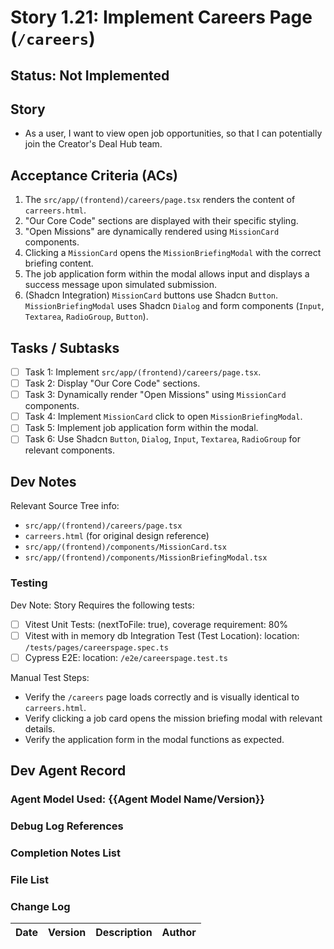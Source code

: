 # Story 1.21: Implement Careers Page (`/careers`)

## Status: Not Implemented

## Story

- As a user, I want to view open job opportunities, so that I can potentially join the Creator's Deal Hub team.

## Acceptance Criteria (ACs)

1.  The `src/app/(frontend)/careers/page.tsx` renders the content of `carreers.html`.
2.  "Our Core Code" sections are displayed with their specific styling.
3.  "Open Missions" are dynamically rendered using `MissionCard` components.
4.  Clicking a `MissionCard` opens the `MissionBriefingModal` with the correct briefing content.
5.  The job application form within the modal allows input and displays a success message upon simulated submission.
6.  (Shadcn Integration) `MissionCard` buttons use Shadcn `Button`. `MissionBriefingModal` uses Shadcn `Dialog` and form components (`Input`, `Textarea`, `RadioGroup`, `Button`).

## Tasks / Subtasks

- [ ] Task 1: Implement `src/app/(frontend)/careers/page.tsx`.
- [ ] Task 2: Display "Our Core Code" sections.
- [ ] Task 3: Dynamically render "Open Missions" using `MissionCard` components.
- [ ] Task 4: Implement `MissionCard` click to open `MissionBriefingModal`.
- [ ] Task 5: Implement job application form within the modal.
- [ ] Task 6: Use Shadcn `Button`, `Dialog`, `Input`, `Textarea`, `RadioGroup` for relevant components.

## Dev Notes

Relevant Source Tree info:
- `src/app/(frontend)/careers/page.tsx`
- `carreers.html` (for original design reference)
- `src/app/(frontend)/components/MissionCard.tsx`
- `src/app/(frontend)/components/MissionBriefingModal.tsx`

### Testing

Dev Note: Story Requires the following tests:

- [ ] Vitest Unit Tests: (nextToFile: true), coverage requirement: 80%
- [ ] Vitest with in memory db Integration Test (Test Location): location: `/tests/pages/careerspage.spec.ts`
- [ ] Cypress E2E: location: `/e2e/careerspage.test.ts`

Manual Test Steps:
- Verify the `/careers` page loads correctly and is visually identical to `carreers.html`.
- Verify clicking a job card opens the mission briefing modal with relevant details.
- Verify the application form in the modal functions as expected.

## Dev Agent Record

### Agent Model Used: {{Agent Model Name/Version}}

### Debug Log References

### Completion Notes List

### File List

### Change Log

| Date | Version | Description | Author |
| :--- | :------ | :---------- | :----- |
